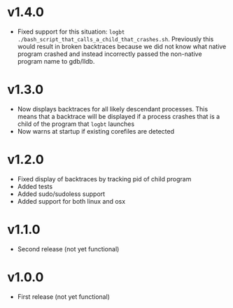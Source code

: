 
# v1.4.0

  - Fixed support for this situation: `logbt ./bash_script_that_calls_a_child_that_crashes.sh`. Previously
    this would result in broken backtraces because we did not know what native program crashed and instead
    incorrectly passed the non-native program name to gdb/lldb.

# v1.3.0

 - Now displays backtraces for all likely descendant processes. This means that
   a backtrace will be displayed if a process crashes that is a child of the
   program that `logbt` launches
 - Now warns at startup if existing corefiles are detected

# v1.2.0

 - Fixed display of backtraces by tracking pid of child program
 - Added tests
 - Added sudo/sudoless support
 - Added support for both linux and osx

# v1.1.0

 - Second release (not yet functional)

# v1.0.0

 - First release (not yet functional)